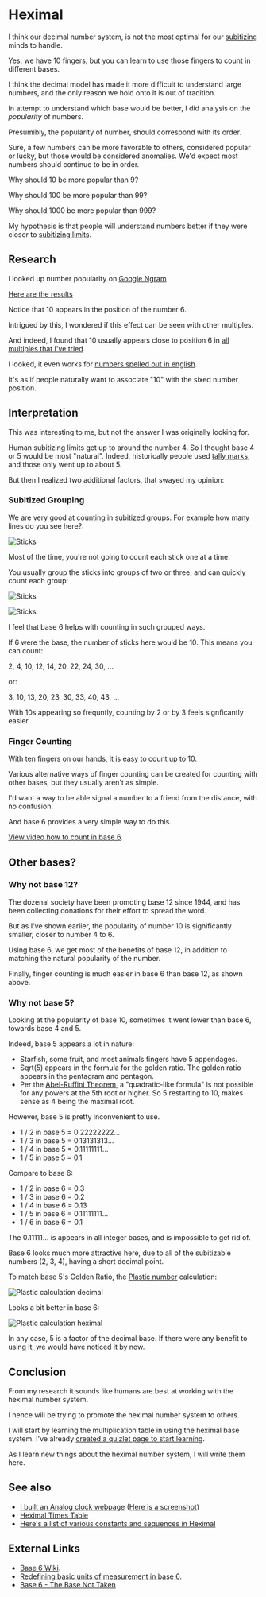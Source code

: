 # Heximal

I think our decimal number system, is not the most optimal for our [subitizing](https://en.wikipedia.org/wiki/Subitizing) minds to handle.

Yes, we have 10 fingers, but you can learn to use those fingers to count in different bases.

I think the decimal model has made it more difficult to understand large numbers, and the only reason we hold onto it is out of tradition.

In attempt to understand which base would be better, I did analysis on the *popularity* of numbers.

Presumibly, the popularity of number, should correspond with its order.

Sure, a few numbers can be more favorable to others, considered popular or lucky, but those would be considered anomalies. We'd expect most numbers should continue to be in order.

Why should 10 be more popular than 9?

Why should 100 be more popular than 99?

Why should 1000 be more popular than 999?

My hypothesis is that people will understand numbers better if they were closer to [subitizing limits](https://en.wikipedia.org/wiki/Subitizing).

## Research

I looked up number popularity on [Google Ngram](https://books.google.com/ngrams)

[Here are the results](stats.md)

Notice that 10 appears in the position of the number 6.

Intrigued by this, I wondered if this effect can be seen with other multiples.

And indeed, I found that 10 usually appears close to position 6 in [all multiples that I've tried](stats-multiples.md).

I looked, it even works for [numbers spelled out in english](stats-english.md).

It's as if people naturally want to associate "10" with the sixed number position.

## Interpretation

This was interesting to me, but not the answer I was originally looking for.

Human subitizing limits get up to around the number 4. So I thought base 4 or 5 would be most "natural". Indeed, historically people used [tally marks](https://en.wikipedia.org/wiki/Tally_marks), and those only went up to about 5.

But then I realized two additional factors, that swayed my opinion:

### Subitized Grouping

We are very good at counting in subitized groups. For example how many lines do you see here?:

![Sticks](sticks1.png)

Most of the time, you're not going to count each stick one at a time.

You usually group the sticks into groups of two or three, and can quickly count each group:

![Sticks](sticks2.png)

![Sticks](sticks3.png)

I feel that base 6 helps with counting in such grouped ways.

If 6 were the base, the number of sticks here would be 10. This means you can count:

2, 4, 10, 12, 14, 20, 22, 24, 30, ...

or:

3, 10, 13, 20, 23, 30, 33, 40, 43, ...

With 10s appearing so frequntly, counting by 2 or by 3 feels signficantly easier.

### Finger Counting

With ten fingers on our hands, it is easy to count up to 10.

Various alternative ways of finger counting can be created for counting with other bases, but they usually aren't as simple.

I'd want a way to be able signal a number to a friend from the distance, with no confusion.

And base 6 provides a very simple way to do this.

[View video how to count in base 6](https://www.youtube.com/watch?v=VXw40fzWeu0).

## Other bases?

### Why not base 12?

The dozenal society have been promoting base 12 since 1944, and has been collecting donations for their effort to spread the word.

But as I've shown earlier, the popularity of number 10 is significantly smaller, closer to number 4 to 6.

Using base 6, we get most of the benefits of base 12, in addition to matching the natural popularity of the number.

Finally, finger counting is much easier in base 6 than base 12, as shown above.

### Why not base 5?

Looking at the popularity of base 10, sometimes it went lower than base 6, towards base 4 and 5.

Indeed, base 5 appears a lot in nature:

* Starfish, some fruit, and most animals fingers have 5 appendages.
* Sqrt(5) appears in the formula for the golden ratio. The golden ratio appears in the pentagram and pentagon.
* Per the [Abel-Ruffini Theorem](https://en.wikipedia.org/wiki/Abel%E2%80%93Ruffini_theorem), a "quadratic-like formula" is not possible for any powers at the 5th root or higher. So 5 restarting to 10, makes sense as 4 being the maximal root.

However, base 5 is pretty inconvenient to use.

* 1 / 2 in base 5 = 0.22222222...
* 1 / 3 in base 5 = 0.13131313...
* 1 / 4 in base 5 = 0.11111111...
* 1 / 5 in base 5 = 0.1

Compare to base 6:

* 1 / 2 in base 6 = 0.3
* 1 / 3 in base 6 = 0.2
* 1 / 4 in base 6 = 0.13
* 1 / 5 in base 6 = 0.11111111...
* 1 / 6 in base 6 = 0.1

The 0.11111... is appears in all integer bases, and is impossible to get rid of.

Base 6 looks much more attractive here, due to all of the subitizable numbers (2, 3, 4), having a short decimal point.

To match base 5's Golden Ratio, the [Plastic number](https://en.wikipedia.org/wiki/Plastic_number) calculation:

![Plastic calculation decimal](plastic_dec.svg)

Looks a bit better in base 6:

![Plastic calculation heximal](plastic_hex.svg)


In any case, 5 is a factor of the decimal base. If there were any benefit to using it, we would have noticed it by now.

## Conclusion

From my research it sounds like humans are best at working with the heximal number system.

I hence will be trying to promote the heximal number system to others.

I will start by learning the multiplication table in using the heximal base system. I've already [created a quizlet page to start learning](https://quizlet.com/305883769/multiplying-base-6-result-up-to-100-flash-cards/).

As I learn new things about the heximal number system, I will write them here.

## See also

* [I built an Analog clock webpage](clock.htm) ([Here is a screenshot](clock.png))
* [Heximal Times Table](times-table.md)
* [Here's a list of various constants and sequences in Heximal](list-of-numbers)

## External Links

* [Base 6 Wiki](https://en.wikipedia.org/wiki/Senary).
* [Redefining basic units of measurement in base 6](http://shacktoms.org/base-six/base-six.htm).
* [Base 6 - The Base Not Taken](http://wiki.c2.com/?BaseSix)
